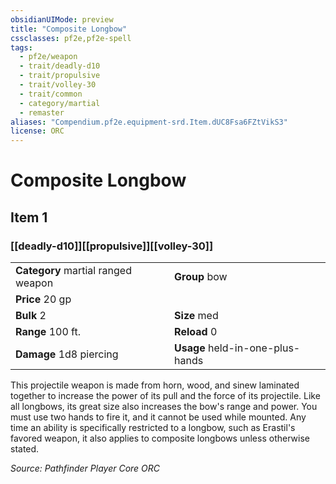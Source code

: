 ```yaml
---
obsidianUIMode: preview
title: "Composite Longbow"
cssclasses: pf2e,pf2e-spell
tags:
  - pf2e/weapon
  - trait/deadly-d10
  - trait/propulsive
  - trait/volley-30
  - trait/common
  - category/martial
  - remaster
aliases: "Compendium.pf2e.equipment-srd.Item.dUC8Fsa6FZtVikS3"
license: ORC
---
```

# Composite Longbow
## Item 1
### [[deadly-d10]][[propulsive]][[volley-30]]

|  |  |
| -- | -- |
| **Category** martial ranged weapon | **Group** bow |
| **Price** 20 gp |  |
| **Bulk** 2 | **Size** med |
|**Range** 100 ft.| **Reload** 0|
| **Damage** 1d8 piercing  | **Usage** held-in-one-plus-hands |



This projectile weapon is made from horn, wood, and sinew laminated together to increase the power of its pull and the force of its projectile. Like all longbows, its great size also increases the bow's range and power. You must use two hands to fire it, and it cannot be used while mounted. Any time an ability is specifically restricted to a longbow, such as Erastil's favored weapon, it also applies to composite longbows unless otherwise stated.

*Source: Pathfinder Player Core*
*ORC*